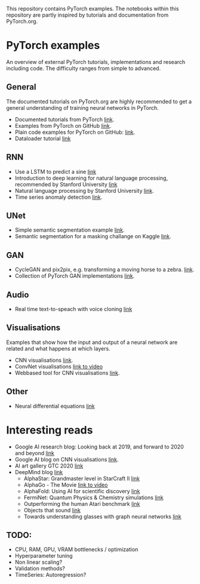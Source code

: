 This repository contains PyTorch examples. The notebooks within this repository are partly inspired by tutorials and documentation from PyTorch.org.



# PyTorch examples
An overview of external PyTorch tutorials, implementations and research including code. The difficulty ranges from simple to advanced.

## General
The documented tutorials on PyTorch.org are highly recommended to get a general understanding of training neural networks in PyTorch.
- Documented tutorials from PyTorch  [link](https://pytorch.org/tutorials/).  
- Examples from PyTorch on GitHub [link](https://github.com/pytorch/examples).  
- Plain code examples for PyTorch on GitHub: [link](https://github.com/yunjey/pytorch-tutorial).  
- Dataloader tutorial [link](https://github.com/utkuozbulak/pytorch-custom-dataset-examples)


## RNN   
- Use a LSTM to predict a sine [link](https://github.com/pytorch/examples/tree/master/time_sequence_prediction)
- Introduction to deep learning for natural language processing, recommended by Stanford University [link](https://github.com/rguthrie3/DeepLearningForNLPInPytorch)
- Natural language processing by Stanford University [link](https://github.com/DSKSD/DeepNLP-models-Pytorch).  
- Time series anomaly detection [link](https://github.com/chickenbestlover/RNN-Time-series-Anomaly-Detection).  


## UNet  
- Simple semantic segmentation example [link](https://github.com/usuyama/pytorch-unet).  
- Semantic segmentation for a masking challange on Kaggle [link](https://github.com/milesial/Pytorch-UNet).  


## GAN
- CycleGAN and pix2pix, e.g. transforming a moving horse to a zebra. [link](https://github.com/junyanz/pytorch-CycleGAN-and-pix2pix).
- Collection of PyTorch GAN implementations [link](https://github.com/eriklindernoren/PyTorch-GAN).


## Audio
- Real time text-to-speach with voice cloning [link](https://github.com/CorentinJ/Real-Time-Voice-Cloning)


## Visualisations 
Examples that show how the input and output of a neural network are related and what happens at which layers.
- CNN visualisations [link](https://github.com/utkuozbulak/pytorch-cnn-visualizations).  
- ConvNet visualisations [link to video](https://www.youtube.com/watch?v=RNnKtNrsrmg)
- Webbased tool for CNN visualisations [link](https://github.com/FrancescoSaverioZuppichini/mirror).


## Other
- Neural differential equations [link](https://github.com/DiffEqML/torchdyn)


# Interesting reads
- Google AI research blog: Looking back at 2019, and forward to 2020 and beyond [link](https://ai.googleblog.com/2020/01/google-research-looking-back-at-2019.html)  
- Google AI blog on CNN visualisations [link](https://ai.googleblog.com/2015/06/inceptionism-going-deeper-into-neural.html).
- AI art gallery GTC 2020 [link](https://www.nvidia.com/en-us/gtc/ai-art-gallery/artists/)
- DeepMind blog [link](https://deepmind.com/blog)
    - AlphaStar: Grandmaster level in StarCraft II [link](https://deepmind.com/blog/article/AlphaStar-Grandmaster-level-in-StarCraft-II-using-multi-agent-reinforcement-learning)
    - AlphaGo - The Movie [link to video](https://www.youtube.com/watch?v=WXuK6gekU1Y)
    - AlphaFold: Using AI for scientific discovery [link](https://deepmind.com/blog/article/AlphaFold-Using-AI-for-scientific-discovery)
    - FermiNet: Quantum Physics & Chemistry simulations [link](https://deepmind.com/blog/article/FermiNet)  
    - Outperforming the human Atari benchmark [link](https://deepmind.com/blog/article/Agent57-Outperforming-the-human-Atari-benchmark)
    - Objects that sound [link](https://deepmind.com/blog/article/objects-that-sound)
    - Towards understanding glasses with graph neural networks [link](https://deepmind.com/blog/article/Towards-understanding-glasses-with-graph-neural-networks)


## TODO: 

- CPU, RAM, GPU, VRAM bottlenecks / optimization
- Hyperparameter tuning
- Non linear scaling?
- Validation methods?
- TimeSeries: Autoregression?